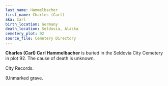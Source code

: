 ```yaml
---
last_name: Hammelbacher
first_name: Charles (Carl)
aka: Carl
birth_location: Germany
death_location: Seldovia, Alaska
cemetery_plot: 92
source_file: Cemetery Directory
---
```

**Charles (Carl)  Carl Hammelbacher** is buried in the Seldovia City Cemetery in plot 92.  The cause of death is unknown.

City Records.

(Unmarked grave.
